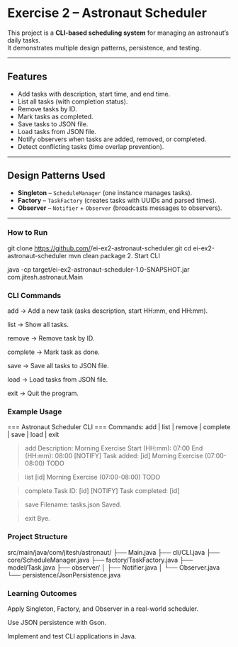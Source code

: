 
#  Exercise 2 – Astronaut Scheduler



This project is a **CLI-based scheduling system** for managing an astronaut’s daily tasks.  
It demonstrates multiple design patterns, persistence, and testing.

---

##  Features

-  Add tasks with description, start time, and end time.
-  List all tasks (with completion status).
- Remove tasks by ID.
- Mark tasks as completed.
-  Save tasks to JSON file.
-  Load tasks from JSON file.
-  Notify observers when tasks are added, removed, or completed.
-  Detect conflicting tasks (time overlap prevention).

---

##  Design Patterns Used

- **Singleton** – `ScheduleManager` (one instance manages tasks).
- **Factory** – `TaskFactory` (creates tasks with UUIDs and parsed times).
- **Observer** – `Notifier` + `Observer` (broadcasts messages to observers).

---

### How to Run
git clone https://github.com/<your-username>/ei-ex2-astronaut-scheduler.git
cd ei-ex2-astronaut-scheduler
mvn clean package
2. Start CLI

java -cp target/ei-ex2-astronaut-scheduler-1.0-SNAPSHOT.jar com.jitesh.astronaut.Main
### CLI Commands
add → Add a new task (asks description, start HH:mm, end HH:mm).

list → Show all tasks.

remove → Remove task by ID.

complete → Mark task as done.

save → Save all tasks to JSON file.

load → Load tasks from JSON file.

exit → Quit the program.

### Example Usage

=== Astronaut Scheduler CLI ===
Commands: add | list | remove | complete | save | load | exit

> add
Description: Morning Exercise
Start (HH:mm): 07:00
End (HH:mm): 08:00
[NOTIFY] Task added: [id] Morning Exercise (07:00-08:00) TODO

> list
[id] Morning Exercise (07:00-08:00) TODO

> complete
Task ID: [id]
[NOTIFY] Task completed: [id]

> save
Filename: tasks.json
Saved.

> exit
Bye.
### Project Structure

src/main/java/com/jitesh/astronaut/
├── Main.java
├── cli/CLI.java
├── core/ScheduleManager.java
├── factory/TaskFactory.java
├── model/Task.java
├── observer/
│   ├── Notifier.java
│   └── Observer.java
└── persistence/JsonPersistence.java

### Learning Outcomes
Apply Singleton, Factory, and Observer in a real-world scheduler.

Use JSON persistence with Gson.

Implement and test CLI applications in Java.
